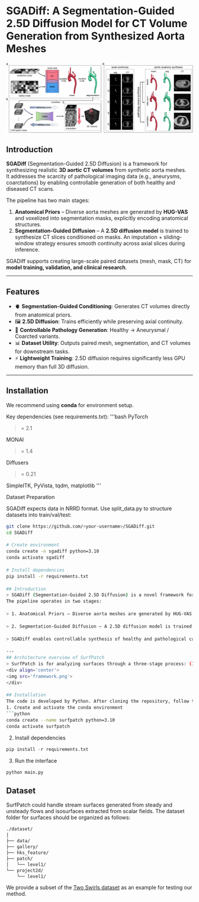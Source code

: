 # SGADiff: A Segmentation-Guided 2.5D Diffusion Model for CT Volume Generation from Synthesized Aorta Meshes

<div align='center'>
<img src='pipeline.png'>
</div>

## Introduction
**SGADiff** (Segmentation-Guided 2.5D Diffusion) is a framework for synthesizing realistic **3D aortic CT volumes** from synthetic aorta meshes.  
It addresses the scarcity of pathological imaging data (e.g., aneurysms, coarctations) by enabling controllable generation of both healthy and diseased CT scans.  

The pipeline has two main stages:
1. **Anatomical Priors** – Diverse aorta meshes are generated by **HUG-VAS** and voxelized into segmentation masks, explicitly encoding anatomical structures.  
2. **Segmentation-Guided Diffusion** – A **2.5D diffusion model** is trained to synthesize CT slices conditioned on masks. An imputation + sliding-window strategy ensures smooth continuity across axial slices during inference.  

SGADiff supports creating large-scale paired datasets (mesh, mask, CT) for **model training, validation, and clinical research**.

---

## Features
- 🫀 **Segmentation-Guided Conditioning**: Generates CT volumes directly from anatomical priors.  
- 🖼 **2.5D Diffusion**: Trains efficiently while preserving axial continuity.  
- 🔀 **Controllable Pathology Generation**: Healthy → Aneurysmal / Coarcted variants.  
- 📊 **Dataset Utility**: Outputs paired mesh, segmentation, and CT volumes for downstream tasks.  
- ⚡ **Lightweight Training**: 2.5D diffusion requires significantly less GPU memory than full 3D diffusion.  

---

## Installation
We recommend using **conda** for environment setup.

Key dependencies (see requirements.txt):
'''bash
PyTorch
 >= 2.1

MONAI
 >= 1.4

Diffusers
 >= 0.21

SimpleITK, PyVista, tqdm, matplotlib
'''

Dataset Preparation

SGADiff expects data in NRRD format.
Use split_data.py to structure datasets into train/val/test:

```bash
git clone https://github.com/<your-username>/SGADiff.git
cd SGADiff

# Create environment
conda create -n sgadiff python=3.10
conda activate sgadiff

# Install dependencies
pip install -r requirements.txt

## Introduction
> SGADiff (Segmentation-Guided 2.5D Diffusion) is a novel framework for synthesizing realistic 3D aortic CT volumes from synthetic aorta meshes.
The pipeline operates in two stages:

> 1. Anatomical Priors – Diverse aorta meshes are generated by HUG-VAS and voxelized into segmentation masks, providing explicit structural guidance.

> 2. Segmentation-Guided Diffusion – A 2.5D diffusion model is trained to generate CT slices conditioned on these masks. During inference, an imputation and sliding-window strategy ensures smooth axial continuity across slices.

> SGADiff enables controllable synthesis of healthy and pathological cases (e.g., aneurysms, coarctations), addressing the scarcity of pathological imaging data. The generated volumes can be organized into datasets for downstream research, model training, and clinical applications.

---
## Architecture overview of SurfPatch
> SurfPatch is for analyzing surfaces through a three-stage process: (1) classifying vertices based on heat kernel signature (HKS) features and partitioning the surface into fine-grained patches using agglomerative hierarchical clustering (AHC) with connectivity constraints, (2) matching similar patches within or across surfaces by aggregating vertex-level features into patch-level features, and (3) clustering surfaces by further aggregating patch-level features into surface-level features, enabling efficient querying and exploration of patches and surfaces.
<div align='center'>
<img src='framework.png'>
</div>

## Installation
The code is developed by Python. After cloning the repository, follow the steps below for installation:
1. Create and activate the conda environment
```python
conda create --name surfpatch python=3.10
conda activate surfpatch
```
2. Install dependencies
```python
pip install -r requirements.txt
```
3. Run the interface
```python
python main.py
```

## Dataset
SurfPatch could handle stream surfaces generated from steady and unsteady flows and isosurfaces extracted from scalar fields. The dataset folder for surfaces should be organized as follows:
```
./dataset/
|
├── data/
├── gallery/
├── hks_feature/
├── patch/
│   └── level1/
└── project2d/
    └── level1/
```
We provide a subset of the [Two Swirls dataset](https://drive.google.com/drive/folders/1-PPu12Ls-kHmZtfqaNW3rfJ199-R4bpg?usp=drive_link) as an example for testing our method.












